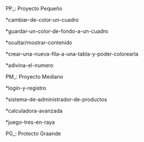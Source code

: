 PP_: Proyecto Pequeño
  
  *cambiar-de-color-un-cuadro
  
  *guardar-un-color-de-fondo-a-un-cuadro
  
  *ocultar/mostrar-contenido
  
  *crear-una-nueva-fila-a-una-tabla-y-poder-colorearla
  
  *adivina-el-numero
  
  
PM_: Proyecto Mediano

  *login-y-registro
  
  *sistema-de-administrador-de-productos
  
  *calculadora-avanzada
  
  *juego-tres-en-raya
  
  
PG_: Protecto Graande
